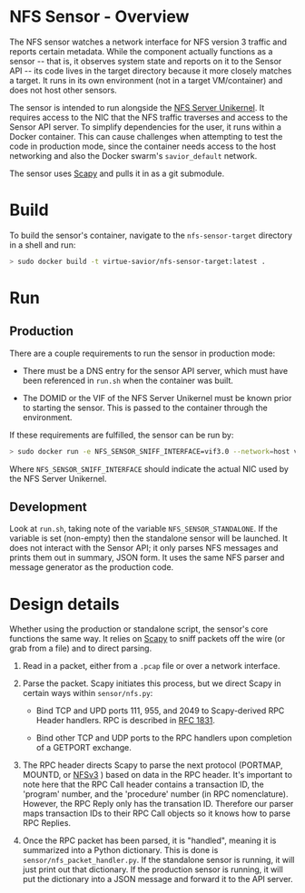 # NFS Sensor - Overview

The NFS sensor watches a network interface for NFS version 3 traffic
and reports certain metadata. While the component actually functions
as a sensor -- that is, it observes system state and reports on it to
the Sensor API -- its code lives in the target directory because it
more closely matches a target.  It runs in its own environment (not in
a target VM/container) and does not host other sensors.

The sensor is intended to run alongside the
[NFS Server Unikernel](https://github.com/NextCenturyCorporation/VirtUE-VMs).
It requires
access to the NIC that the NFS traffic traverses and access to the
Sensor API server. To simplify dependencies for the user, it runs
within a Docker container. This can cause challenges when attempting
to test the code in production mode, since the container needs access
to the host networking and also the Docker swarm's `savior_default`
network.

The sensor uses [Scapy](https://github.com/secdev/scapy) and pulls it
in as a git submodule.

# Build

To build the sensor's container, navigate to the `nfs-sensor-target` directory in a shell and run:

```bash
> sudo docker build -t virtue-savior/nfs-sensor-target:latest .
```

# Run

## Production

There are a couple requirements to run the sensor in production mode:

* There must be a DNS entry for the sensor API server, which must have been
  referenced in `run.sh` when the container was built.

* The DOMID or the VIF of the NFS Server Unikernel must be known prior
  to starting the sensor. This is passed to the container through the
  environment.

If these requirements are fulfilled, the sensor can be run by:

```bash
> sudo docker run -e NFS_SENSOR_SNIFF_INTERFACE=vif3.0 --network=host virtue-savior/nfs-sensor-target:latest
```

Where `NFS_SENSOR_SNIFF_INTERFACE` should indicate the actual NIC used
by the NFS Server Unikernel.


## Development

Look at `run.sh`, taking note of the variable
`NFS_SENSOR_STANDALONE`. If the variable is set (non-empty) then the
standalone sensor will be launched. It does not interact with the
Sensor API; it only parses NFS messages and prints them out in
summary, JSON form. It uses the same NFS parser and message generator
as the production code.


# Design details

Whether using the production or standalone script, the sensor's core
functions the same way. It relies on
[Scapy](https://github.com/secdev/scapy) to sniff packets off the wire
(or grab from a file) and to direct parsing.

1. Read in a packet, either from a `.pcap` file or over a network
interface.

2. Parse the packet. Scapy initiates this process, but we direct Scapy
in certain ways within `sensor/nfs.py`:

   * Bind TCP and UPD ports 111, 955, and 2049 to Scapy-derived RPC
     Header handlers. RPC is described in 
     [RFC 1831](https://tools.ietf.org/html/rfc1831).

   * Bind other TCP and UDP ports to the RPC handlers upon completion
     of a GETPORT exchange.

3. The RPC header directs Scapy to parse the next protocol (PORTMAP,
MOUNTD, or [NFSv3](https://tools.ietf.org/html/rfc1813) ) based on data in the RPC header. It's
important to note here that the RPC Call header contains a transaction
ID, the 'program' number, and the 'procedure' number (in RPC
nomenclature). However, the RPC Reply only has the transation
ID. Therefore our parser maps transaction IDs to their RPC Call
objects so it knows how to parse RPC Replies.

4. Once the RPC packet has been parsed, it is "handled", meaning it is
summarized into a Python dictionary. This is done is
`sensor/nfs_packet_handler.py`. If the standalone sensor is running,
it will just print out that dictionary. If the production sensor is
running, it will put the dictionary into a JSON message and forward it
to the API server.
